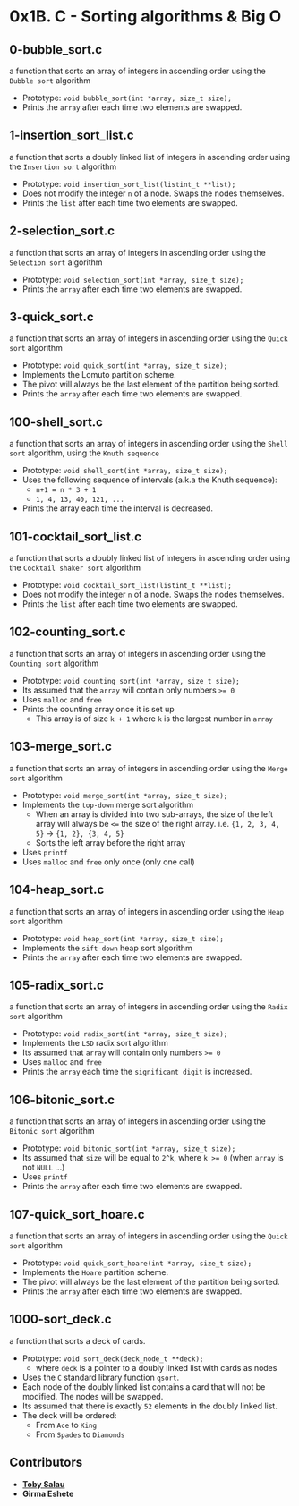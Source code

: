 # __0x1B. C - Sorting algorithms & Big O__

## __0-bubble_sort.c__

a function that sorts an array of integers in ascending order using the `Bubble sort` algorithm

- Prototype: `void bubble_sort(int *array, size_t size);`
- Prints the `array` after each time two elements are swapped.

## __1-insertion_sort_list.c__

a function that sorts a doubly linked list of integers in ascending order using the `Insertion sort` algorithm

- Prototype: `void insertion_sort_list(listint_t **list);`
- Does not modify the integer `n` of a node. Swaps the nodes themselves.
- Prints the `list` after each time two elements are swapped.

## __2-selection_sort.c__

a function that sorts an array of integers in ascending order using the `Selection sort` algorithm

- Prototype: `void selection_sort(int *array, size_t size);`
- Prints the `array` after each time two elements are swapped.

## __3-quick_sort.c__

a function that sorts an array of integers in ascending order using the `Quick sort` algorithm

- Prototype: `void quick_sort(int *array, size_t size);`
- Implements the Lomuto partition scheme.
- The pivot will always be the last element of the partition being sorted.
- Prints the `array` after each time two elements are swapped.

## __100-shell_sort.c__

a function that sorts an array of integers in ascending order using the `Shell sort` algorithm, using the `Knuth sequence`

- Prototype: `void shell_sort(int *array, size_t size);`
- Uses the following sequence of intervals (a.k.a the Knuth sequence):
  - `n+1 = n * 3 + 1`
  - `1, 4, 13, 40, 121, ...`
- Prints the array each time the interval is decreased.

## __101-cocktail_sort_list.c__

a function that sorts a doubly linked list of integers in ascending order using the `Cocktail shaker sort` algorithm

- Prototype: `void cocktail_sort_list(listint_t **list);`
- Does not modify the integer `n` of a node. Swaps the nodes themselves.
- Prints the `list` after each time two elements are swapped.

## __102-counting_sort.c__

a function that sorts an array of integers in ascending order using the `Counting sort` algorithm

- Prototype: `void counting_sort(int *array, size_t size);`
- Its assumed that the `array` will contain only numbers `>= 0`
- Uses `malloc` and `free`
- Prints the counting array once it is set up
  - This array is of size `k + 1` where `k` is the largest number in `array`

## __103-merge_sort.c__

a function that sorts an array of integers in ascending order using the `Merge sort` algorithm

- Prototype: `void merge_sort(int *array, size_t size);`
- Implements the `top-down` merge sort algorithm
  - When an array is divided into two sub-arrays, the size of the left array will always be `<=` the size of the right array. i.e. `{1, 2, 3, 4, 5}` -> `{1, 2}, {3, 4, 5}`
  - Sorts the left array before the right array
- Uses `printf`
- Uses `malloc` and `free` only once (only one call)

## __104-heap_sort.c__

a function that sorts an array of integers in ascending order using the `Heap sort` algorithm

- Prototype: `void heap_sort(int *array, size_t size);`
- Implements the `sift-down` heap sort algorithm
- Prints the `array` after each time two elements are swapped.

## __105-radix_sort.c__

a function that sorts an array of integers in ascending order using the `Radix sort` algorithm

- Prototype: `void radix_sort(int *array, size_t size);`
- Implements the `LSD` radix sort algorithm
- Its assumed that `array` will contain only numbers `>= 0`
- Uses `malloc` and `free`
- Prints the `array` each time the `significant digit` is increased.

## __106-bitonic_sort.c__

a function that sorts an array of integers in ascending order using the `Bitonic sort` algorithm

- Prototype: `void bitonic_sort(int *array, size_t size);`
- Its assumed that `size` will be equal to `2^k`, where `k >= 0` (when `array` is not `NULL` ...)
- Uses `printf`
- Prints the `array` after each time two elements are swapped.

## __107-quick_sort_hoare.c__

a function that sorts an array of integers in ascending order using the `Quick sort` algorithm

- Prototype: `void quick_sort_hoare(int *array, size_t size);`
- Implements the `Hoare` partition scheme.
- The pivot will always be the last element of the partition being sorted.
- Prints the `array` after each time two elements are swapped.

## __1000-sort_deck.c__

a function that sorts a deck of cards.

- Prototype: `void sort_deck(deck_node_t **deck);`
  - where `deck` is a pointer to a doubly linked list with cards as nodes
- Uses the `C` standard library function `qsort`.
- Each node of the doubly linked list contains a card that will not be modified. The nodes will be swapped.
- Its assumed that there is exactly `52` elements in the doubly linked list.
- The deck will be ordered:
  - From `Ace` to `King`
  - From `Spades` to `Diamonds`

## __Contributors__

- [__Toby Salau__](https://github.com/Toby2507)
- __Girma Eshete__
